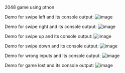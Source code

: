 2048 game using pthon

Demo for swipe left and its console output:
![image](https://user-images.githubusercontent.com/66587716/152659270-a815c238-7bb9-4f1b-b7a0-31e819d600d9.png)

Demo for swipe right and its console output:
![image](https://user-images.githubusercontent.com/66587716/152670573-1c5472cd-3181-4eb4-9611-5469471c0214.png)

Demo for swipe up and its console output:
![image](https://user-images.githubusercontent.com/66587716/152670386-79aff712-6619-42e8-af67-ecc65fa99ac3.png)

Demo for swipe down and its console output:
![image](https://user-images.githubusercontent.com/66587716/152670502-be469184-f6fd-4b03-b462-935720034964.png)

Demo for wrong inputs and its console output:
![image](https://user-images.githubusercontent.com/66587716/152670700-9e86cd1a-cf29-41ab-afcc-61e06ab84bf8.png)

Demo for game lost and its console output:
![image](https://user-images.githubusercontent.com/66587716/152670753-425ff4ad-8d30-4258-b668-c43e14196255.png)


